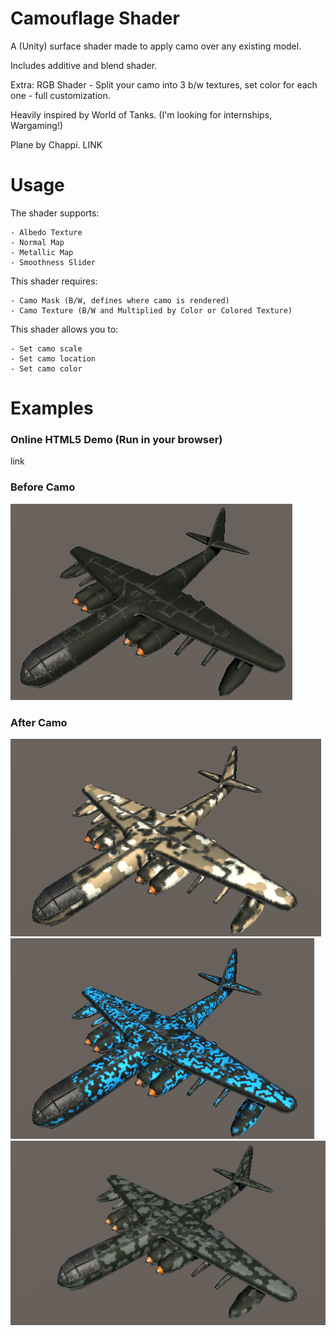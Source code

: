 # Camouflage Shader

A (Unity) surface shader made to apply camo over any existing model.

Includes additive and blend shader.

Extra: 
RGB Shader - Split your camo into 3 b/w textures, set color for each one - full customization.

Heavily inspired by World of Tanks.
(I'm looking for internships, Wargaming!)

Plane by Chappi. LINK

# Usage

The shader supports:
    
    - Albedo Texture
    - Normal Map
    - Metallic Map
    - Smoothness Slider

This shader requires:
    
    - Camo Mask (B/W, defines where camo is rendered)
    - Camo Texture (B/W and Multiplied by Color or Colored Texture)

This shader allows you to:

    - Set camo scale
    - Set camo location
    - Set camo color


# Examples
### Online HTML5 Demo (Run in your browser)
link

### Before Camo

![Before Camo](Renders/Before.png "Camo")

### After Camo

![After Camo](Renders/Camo1.png "Camo")
![After Camo](Renders/Camo2.png "Camo")
![After Camo](Renders/Camo3.png "Camo")
 